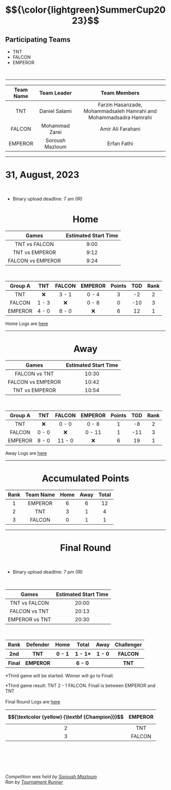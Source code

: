# $${\color{lightgreen}SummerCup2023}$$

## Participating Teams
<ul>
    <li>TNT</li>
    <li>FALCON</li>
    <li>EMPEROR</li>
</ul>

<br>

---------------------

|  Team Name  |  Team Leader  |                        Team Members                               |
|   :---:     |     :---:     |                           :---:                                   |
|    TNT      | Daniel Salami | Farzin Hasanzade, Mohammadsaleh Hamrahi and Mohammadsadra Hamrahi |
|    FALCON   | Mohammad Zarei|                           Amir Ali Farahani                       |
|  EMPEROR    |Soroush Mazloum|                              Erfan Fathi                          |

---------------------

# 31, August, 2023

<br>

<ul>
    <li>
         Binary upload deadline: 7 am (IR)
    </li>
</ul>


<h1 align="center">Home</h1>

|         Games            |Estimated Start Time|
|         :---:            |    :---:           |                 
|      TNT vs FALCON       |         9:00       |
|     TNT vs EMPEROR       |        9:12        |
|     FALCON vs EMPEROR    |        9:24        |

<br>

|  Group A  |   TNT  | FALCON | EMPEROR | Points | TGD | Rank |
|   :---:   |  :---: | :---:  |   :---: |  :---: |:---:| :---:|
|    TNT    |   :x:  | 3 - 1  | 0 - 4   |    3   | -2  |  2   |
|  FALCON   | 1 - 3  |   :x:  | 0 - 8   |   0    | -10 |  3   |
|  EMPEROR  | 4 - 0  | 8 - 0  |    :x:  |   6    |  12 |  1   |

Home Logs are [here](https://github.com/SummerCup/SummerCup2023/tree/main/HomeLogs)

---------------------

<h1 align="center">Away</h1>

|         Games            |Estimated Start Time|
|         :---:            |    :---:           | 
|      FALCON vs TNT       |         10:30       |
|     FALCON vs EMPEROR    |        10:42        |
|     TNT vs EMPEROR       |        10:54        |

<br>

|  Group A  |   TNT  | FALCON | EMPEROR | Points | TGD | Rank |
|   :---:   |  :---: | :---:  |   :---: |  :---: |:---:| :---:|
|    TNT    |   :x:  | 0 - 0  | 0 - 8   |   1    |  -8 |  2   |
|  FALCON   |  0 - 0 |   :x:  | 0 - 11  |    1   | -11 |   3  |
|  EMPEROR  | 8 - 0  | 11 - 0 |    :x:  |    6   |  19 |  1   |

Away Logs are [here](https://github.com/SummerCup/SummerCup2023/tree/main/AwayLogs)
<hr>

<h1 align="center">Accumulated Points</h1>

| Rank | Team Name | Home | Away | Total |
|:---: |   :---:   | :---:|:---: | :---: |
|   1  |  EMPEROR  |   6  |  6   |  12   |
|   2  |    TNT    |   3  |  1   |   4   |
|   3  |   FALCON  |   0  |  1   |    1  |

---------------------

<h1 align="center">Final Round</h1>

<br>


<ul>
    <li>
         Binary upload deadline: 7 pm (IR)   
    </li>
</ul>

<br>


|         Games            |Estimated Start Time|
|         :---:            |    :---:           |                 
|      TNT vs  FALCON      |         20:00      |
|      FALCON vs  TNT      |         20:13      |
|  EMPEROR  vs    TNT      |        20:30       |

<br>
    

<table>
    <tr>
        <th>Rank</th>
        <th>Defender</th>
        <th>Home</th>
        <th>Total</th>
        <th>Away</th>
        <th>Challenger</th>
    </tr>
    <tr>
        <th>2nd</th>
        <th>TNT</th>
        <th>0 - 1</th>
        <th>1 - 1*</th>
        <th>1 - 0</th>
        <th>FALCON</th>
    </tr>
    <tr>
        <th>Final</th>
        <th>EMPEROR</th>
        <th colspan="3">6 - 0</th>
        <th>TNT</th>
    </tr>
</table>
*Third game will be started. Winner will go to Finall.

*Third game result: TNT 2 - 1 FALCON. Finall is between EMPEROR and TNT
<br>
<br>
Final Round Logs are [here](https://github.com/SummerCup/SummerCup2023/tree/main/FinalLogs)
<br>

|  $${\textcolor {yellow} {\textbf {Champion}}}$$  |   EMPEROR  |
|              :---:             |   :---:  |
|                2               |   TNT    |
|                3               |  FALCON  |

<br>
<br>
<br>
<br>
<h6>
            Competition was held by <a href="https://github.com/soroushgit" target="_blank">Soroush Mazloum</a>
            <br>
            Ran by <a href="https://github.com/soroushgit/summercup2023-tournament-runner">Tournament Runner</a>
</h6>

